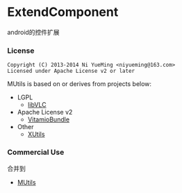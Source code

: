 ExtendComponent
======

android的控件扩展

### License
```
Copyright (C) 2013-2014 Ni YueMing <niyueming@163.com> 
Licensed under Apache License v2 or later
```

MUtils is based on or derives from projects below:
- LGPL
  - [libVLC](http://git.videolan.org/?p=vlc.git)
- Apache License v2
  - [VitamioBundle](https://github.com/yixia/VitamioBundle)
- Other
  - [XUtils](https://github.com/wyouflf/xUtils.git)

### Commercial Use
合并到
- [MUtils](https://github.com/niyueming/MUtils.git)

